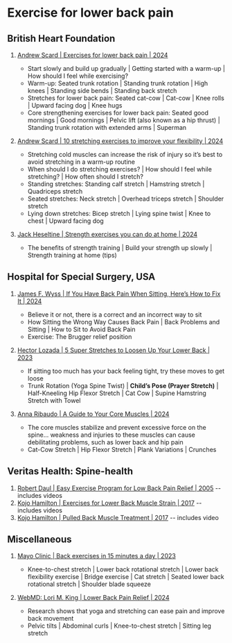 # Exercise for lower back pain


## British Heart Foundation

1. [Andrew Scard | Exercises for lower back pain | 2024](https://www.bhf.org.uk/informationsupport/heart-matters-magazine/activity/exercises-for-lower-back-pain)
   - Start slowly and build up gradually | Getting started with a warm-up | How should I feel while exercising?
   - Warm-up: Seated trunk rotation | Standing trunk rotation | High knees | Standing side bends | Standing back stretch
   - Stretches for lower back pain: Seated cat-cow | Cat-cow | Knee rolls | Upward facing dog | Knee hugs
   - Core strengthening exercises for lower back pain: Seated good mornings | Good mornings |
     Pelvic lift (also known as a hip thrust) | Standing trunk rotation with extended arms | Superman

1. [Andrew Scard | 10 stretching exercises to improve your flexibility | 2024](https://www.bhf.org.uk/informationsupport/heart-matters-magazine/activity/stretching-exercises)
   - Stretching cold muscles can increase the risk of injury so it’s best to avoid stretching in a warm-up routine
   - When should I do stretching exercises? | How should I feel while stretching? | How often should I stretch?
   - Standing stretches: Standing calf stretch | Hamstring stretch | Quadriceps stretch
   - Seated stretches: Neck stretch | Overhead triceps stretch | Shoulder stretch
   - Lying down stretches: Bicep stretch | Lying spine twist | Knee to chest | Upward facing dog

1. [Jack Heseltine | Strength exercises you can do at home | 2024](https://www.bhf.org.uk/informationsupport/heart-matters-magazine/activity/strength-exercises)
   - The benefits of strength training | Build your strength up slowly | Strength training at home (tips)


## Hospital for Special Surgery, USA

1. [James F. Wyss | If You Have Back Pain When Sitting, Here’s How to Fix It | 2024](https://www.hss.edu/article_back-pain-when-sitting.asp)
   - Believe it or not, there is a correct and an incorrect way to sit
   - How Sitting the Wrong Way Causes Back Pain | Back Problems and Sitting | How to Sit to Avoid Back Pain
   - Exercise: The Brugger relief position

1. [Hector Lozada | 5 Super Stretches to Loosen Up Your Lower Back | 2023](https://www.hss.edu/article_stretches-to-loosen-lower-back.asp)
   - If sitting too much has your back feeling tight, try these moves to get loose
   - Trunk Rotation (Yoga Spine Twist) | **Child’s Pose (Prayer Stretch)** | Half-Kneeling Hip Flexor Stretch |
     Cat Cow | Supine Hamstring Stretch with Towel

1. [Anna Ribaudo | A Guide to Your Core Muscles | 2024](https://www.hss.edu/article_what-are-core-muscles.asp)
   - The core muscles stabilize and prevent excessive force on the spine...
     weakness and injuries to these muscles can cause debilitating problems, such as lower back and hip pain
   - Cat-Cow Stretch | Hip Flexor Stretch | Plank Variations | Crunches


## Veritas Health: Spine-health

1. [Robert Daul | Easy Exercise Program for Low Back Pain Relief | 2005](https://www.spine-health.com/wellness/exercise/easy-exercise-program-low-back-pain-relief) -- includes videos
1. [Kojo Hamilton | Exercises for Lower Back Muscle Strain | 2017](https://www.spine-health.com/conditions/lower-back-pain/exercises-lower-back-muscle-strain) -- includes videos
1. [Kojo Hamilton | Pulled Back Muscle Treatment | 2017](https://www.spine-health.com/conditions/lower-back-pain/pulled-back-muscle-treatment) -- includes video


## Miscellaneous

1. [Mayo Clinic | Back exercises in 15 minutes a day | 2023](https://www.mayoclinic.org/healthy-lifestyle/adult-health/in-depth/back-pain/art-20546859)
   - Knee-to-chest stretch | Lower back rotational stretch | Lower back flexibility exercise |
     Bridge exercise | Cat stretch | Seated lower back rotational stretch | Shoulder blade squeeze

1. [WebMD: Lori M. King | Lower Back Pain Relief | 2024](https://www.webmd.com/back-pain/what-helps-with-lower-back-pain)
   - Research shows that yoga and stretching can ease pain and improve back movement
   - Pelvic tilts | Abdominal curls | Knee-to-chest stretch | Sitting leg stretch

